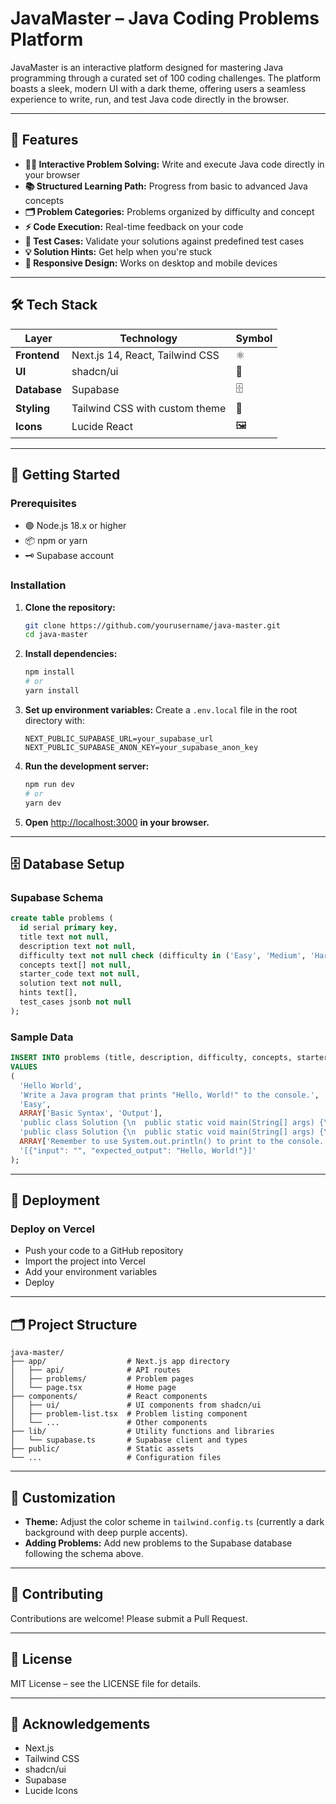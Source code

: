 # JavaMaster – Java Coding Problems Platform

JavaMaster is an interactive platform designed for mastering Java programming through a curated set of 100 coding challenges. The platform boasts a sleek, modern UI with a dark theme, offering users a seamless experience to write, run, and test Java code directly in the browser.

---

## 🚀 Features

- **🧑‍💻 Interactive Problem Solving:** Write and execute Java code directly in your browser
- **📚 Structured Learning Path:** Progress from basic to advanced Java concepts
- **🗂️ Problem Categories:** Problems organized by difficulty and concept
- **⚡ Code Execution:** Real-time feedback on your code
- **🧪 Test Cases:** Validate your solutions against predefined test cases
- **💡 Solution Hints:** Get help when you're stuck
- **📱 Responsive Design:** Works on desktop and mobile devices

---

## 🛠️ Tech Stack

| Layer         | Technology                       | Symbol |
|---------------|----------------------------------|--------|
| **Frontend**  | Next.js 14, React, Tailwind CSS  | ⚛️     |
| **UI**        | shadcn/ui                        | 🎨     |
| **Database**  | Supabase                         | 🗄️     |
| **Styling**   | Tailwind CSS with custom theme   | 🎨     |
| **Icons**     | Lucide React                     | 🖼️     |

---

## 🏁 Getting Started

### Prerequisites

- 🟢 Node.js 18.x or higher
- 📦 npm or yarn
- 🗝️ Supabase account

### Installation

1. **Clone the repository:**
   ```bash
   git clone https://github.com/yourusername/java-master.git
   cd java-master
   ```

2. **Install dependencies:**
   ```bash
   npm install
   # or
   yarn install
   ```

3. **Set up environment variables:**
   Create a `.env.local` file in the root directory with:
   ```
   NEXT_PUBLIC_SUPABASE_URL=your_supabase_url
   NEXT_PUBLIC_SUPABASE_ANON_KEY=your_supabase_anon_key
   ```

4. **Run the development server:**
   ```bash
   npm run dev
   # or
   yarn dev
   ```

5. **Open** [http://localhost:3000](http://localhost:3000) **in your browser.**

---

## 🗄️ Database Setup

### Supabase Schema

```sql
create table problems (
  id serial primary key,
  title text not null,
  description text not null,
  difficulty text not null check (difficulty in ('Easy', 'Medium', 'Hard')),
  concepts text[] not null,
  starter_code text not null,
  solution text not null,
  hints text[],
  test_cases jsonb not null
);
```

### Sample Data

```sql
INSERT INTO problems (title, description, difficulty, concepts, starter_code, solution, hints, test_cases)
VALUES 
(
  'Hello World',
  'Write a Java program that prints "Hello, World!" to the console.',
  'Easy',
  ARRAY['Basic Syntax', 'Output'],
  'public class Solution {\n  public static void main(String[] args) {\n    // Your code here\n  }\n}',
  'public class Solution {\n  public static void main(String[] args) {\n    System.out.println("Hello, World!");\n  }\n}',
  ARRAY['Remember to use System.out.println() to print to the console.'],
  '[{"input": "", "expected_output": "Hello, World!"}]'
);
```

---

## 🚀 Deployment

### Deploy on Vercel

- Push your code to a GitHub repository
- Import the project into Vercel
- Add your environment variables
- Deploy

---

## 🗂️ Project Structure

```
java-master/
├── app/                  # Next.js app directory
│   ├── api/              # API routes
│   ├── problems/         # Problem pages
│   └── page.tsx          # Home page
├── components/           # React components
│   ├── ui/               # UI components from shadcn/ui
│   ├── problem-list.tsx  # Problem listing component
│   └── ...               # Other components
├── lib/                  # Utility functions and libraries
│   └── supabase.ts       # Supabase client and types
├── public/               # Static assets
└── ...                   # Configuration files
```

---

## 🎨 Customization

- **Theme:** Adjust the color scheme in `tailwind.config.ts` (currently a dark background with deep purple accents).
- **Adding Problems:** Add new problems to the Supabase database following the schema above.

---

## 🤝 Contributing

Contributions are welcome! Please submit a Pull Request.

---

## 📄 License

MIT License – see the LICENSE file for details.

---

## 🙏 Acknowledgements

- Next.js
- Tailwind CSS
- shadcn/ui
- Supabase
- Lucide Icons

